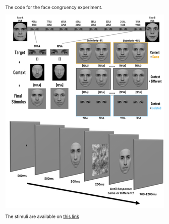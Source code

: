 The code for the face congruency experiment. 

![stimuli and procedure](images/Picture2.png)

The stimuli are available on [this link](https://osf.io/zd48m)
